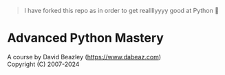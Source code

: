 > I have forked this repo as in order to get reallllyyyy good at Python 🐍
# Advanced Python Mastery
A course by David Beazley (https://www.dabeaz.com)  
Copyright (C) 2007-2024  
